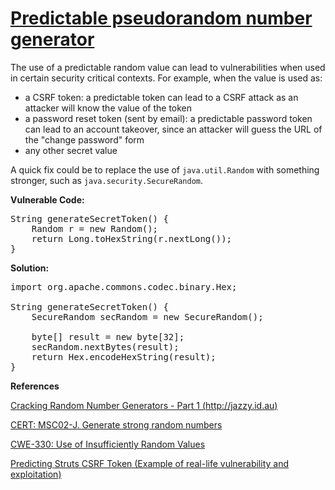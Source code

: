 # [Predictable pseudorandom number generator](http://find-sec-bugs.github.io/bugs.htm#PREDICTABLE_RANDOM)

The use of a predictable random value can lead to vulnerabilities when used in certain security critical contexts. For example, when the value is used as:

*   a CSRF token: a predictable token can lead to a CSRF attack as an attacker will know the value of the token
*   a password reset token (sent by email): a predictable password token can lead to an account takeover, since an attacker will guess the URL of the "change password" form
*   any other secret value

A quick fix could be to replace the use of `java.util.Random` with something stronger, such as `java.security.SecureRandom`.

**Vulnerable Code:**  

<pre>String generateSecretToken() {
    Random r = new Random();
    return Long.toHexString(r.nextLong());
}</pre>

**Solution:**

<pre>import org.apache.commons.codec.binary.Hex;

String generateSecretToken() {
    SecureRandom secRandom = new SecureRandom();

    byte[] result = new byte[32];
    secRandom.nextBytes(result);
    return Hex.encodeHexString(result);
}</pre>

**References**  

[Cracking Random Number Generators - Part 1 (http://jazzy.id.au)](http://jazzy.id.au/default/2010/09/20/cracking_random_number_generators_part_1.html)  

[CERT: MSC02-J. Generate strong random numbers](https://www.securecoding.cert.org/confluence/display/java/MSC02-J.+Generate+strong+random+numbers)  

[CWE-330: Use of Insufficiently Random Values](http://cwe.mitre.org/data/definitions/330.html)  

[Predicting Struts CSRF Token (Example of real-life vulnerability and exploitation)](http://blog.h3xstream.com/2014/12/predicting-struts-csrf-token-cve-2014.html)